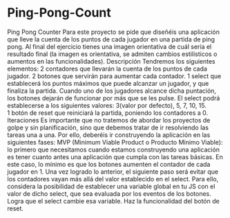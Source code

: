 # Ping-Pong-Count
Ping Pong Counter
Para este proyecto se pide que diseñéis una aplicación que lleve la cuenta de los puntos de cada jugador en una partida de ping pong. Al final del ejercicio tienes una imagen orientativa de cuál sería el resultado final (la imagen es orientativa, se admiten cambios estilísticos o aumentos en las funcionalidades).
Descripción
Tendremos los siguientes elementos:
2 contadores que llevarán la cuenta de los puntos de cada jugador.
2 botones que servirán para aumentar cada contador.
1 select que establecerá los puntos máximos que puede alcanzar un jugador, y que finaliza la partida. Cuando uno de los jugadores alcance dicha puntación, los botones dejarán de funcionar por más que se les pulse. El select podrá establecerse a los siguientes valores: 3(valor por defecto), 5, 7, 10, 15.
1 botón de reset que reiniciará la partida, poniendo los contadores a 0.
Iteraciones
Es importante que no tratemos de abordar los proyectos de golpe y sin planificación, sino que debemos tratar de ir resolviendo las tareas una a una. Por ello, deberéis ir construyendo la aplicación en las siguientes fases:
MVP (Minimum Viable Product o Producto Mínimo Viable): lo primero que necesitamos cuando estamos construyendo una aplicación es tener cuanto antes una aplicación que cumpla con las tareas básicas. En este caso, lo mínimo es que los botones aumenten el contador de cada jugador en 1.
Una vez logrado lo anterior, el siguiente paso será evitar que los contadores vayan más allá del valor establecido en el select. Para ello, considera la posibilidad de establecer una variable global en tu JS con el valor de dicho select, que sea evaluada por los eventos de los botones.
Logra que el select cambie esa variable.
Haz la funcionalidad del botón de reset.
